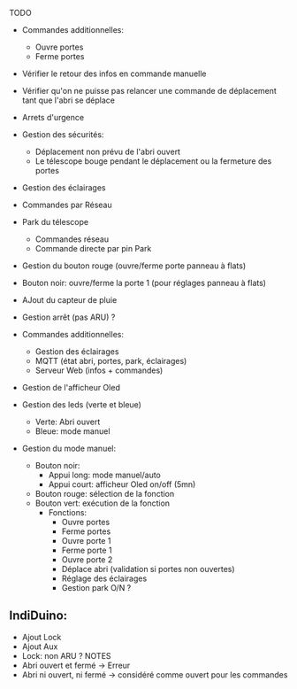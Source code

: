 TODO
- Commandes additionnelles:
  - Ouvre portes
  - Ferme portes
- Vérifier le retour des infos en commande manuelle
- Vérifier qu'on ne puisse pas relancer une commande de déplacement tant que l'abri se déplace
- Arrets d'urgence
- Gestion des sécurités:
  - Déplacement non prévu de l'abri ouvert
  - Le télescope bouge pendant le déplacement ou la fermeture des portes
- Gestion des éclairages
- Commandes par Réseau
- Park du télescope
  - Commandes réseau
  - Commande directe par pin Park
- Gestion du bouton rouge (ouvre/ferme porte panneau à flats)
- Bouton noir: ouvre/ferme la porte 1 (pour réglages panneau à flats)
- AJout du capteur de pluie
- Gestion arrêt (pas ARU) ?
- Commandes additionnelles:
  - Gestion des éclairages
  - MQTT (état abri, portes, park, éclairages)
  - Serveur Web (infos + commandes)
- Gestion de l'afficheur Oled
- Gestion des leds (verte et bleue)
  - Verte: Abri ouvert
  - Bleue: mode manuel

- Gestion du mode manuel:
  - Bouton noir: 
      - Appui long: mode manuel/auto
      - Appui court: afficheur Oled on/off (5mn)
  - Bouton rouge: sélection de la fonction
  - Bouton vert: exécution de la fonction
    - Fonctions:
        - Ouvre portes
        - Ferme portes
        - Ouvre porte 1
        - Ferme porte 1
        - Ouvre porte 2
        - Déplace abri (validation si portes non ouvertes)
        - Réglage des éclairages
        - Gestion park O/N ?

IndiDuino:
----------
- Ajout Lock
- Ajout Aux
- Lock: non ARU ?
NOTES
- Abri ouvert et fermé -> Erreur
- Abri ni ouvert, ni fermé -> considéré comme ouvert pour les commandes
